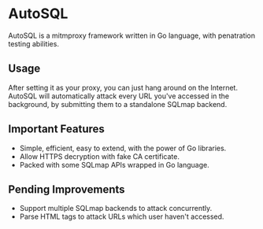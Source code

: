 # AutoSQL
AutoSQL is a mitmproxy framework written in Go language, with penatration testing abilities.

## Usage
After setting it as your proxy, you can just hang around on the Internet. AutoSQL will
automatically attack every URL you've accessed in the background, by submitting them to
a standalone SQLmap backend.

## Important Features
* Simple, efficient, easy to extend, with the power of Go libraries.
* Allow HTTPS decryption with fake CA certificate.
* Packed with some SQLmap APIs wrapped in Go language.

## Pending Improvements
* Support multiple SQLmap backends to attack concurrently.
* Parse HTML tags to attack URLs which user haven't accessed.

